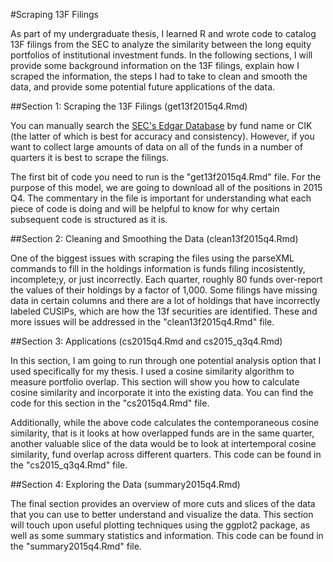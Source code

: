 #Scraping 13F Filings

As part of my undergraduate thesis, I learned R and wrote code to catalog 13F filings from the SEC to analyze the similarity between the long equity portfolios of institutional investment funds. In the following sections, I will provide some background information on the 13F filings, explain how I scraped the information, the steps I had to take to clean and smooth the data, and provide some potential future applications of the data.  


##Section 1: Scraping the 13F Filings (get13f2015q4.Rmd)    

You can manually search the [SEC's Edgar Database](https://www.sec.gov/edgar/searchedgar/companysearch.html) by fund name or CIK (the latter of which is best for accuracy and consistency). However, if you want to collect large amounts of data on all of the funds in a number of quarters it is best to scrape the filings.  

The first bit of code you need to run is the "get13f2015q4.Rmd" file. For the purpose of this model, we are going to download all of the positions in 2015 Q4. The commentary in the file is important for understanding what each piece of code is doing and will be helpful to know for why certain subsequent code is structured as it is.  

##Section 2: Cleaning and Smoothing the Data (clean13f2015q4.Rmd)    

One of the biggest issues with scraping the files using the parseXML commands to fill in the holdings information is funds filing incosistently, incomplete;y, or just incorrectly. Each quarter, roughly 80 funds over-report the values of their holdings by a factor of 1,000. Some filings have missing data in certain columns and there are a lot of holdings that have incorrectly labeled CUSIPs, which are how the 13f securities are identified. These and more issues will be addressed in the "clean13f2015q4.Rmd" file.  

##Section 3: Applications (cs2015q4.Rmd and cs2015_q3q4.Rmd)    

In this section, I am going to run through one potential analysis option that I used specifically for my thesis. I used a cosine similarity algorithm to measure portfolio overlap. This section will show you how to calculate cosine similarity and incorporate it into the existing data. You can find the code for this section in the "cs2015q4.Rmd" file. 

Additionally, while the above code calculates the contemporaneous cosine similarity, that is it looks at how overlapped funds are in the same quarter, another valuable slice of the data would be to look at intertemporal cosine similarity, fund overlap across different quarters. This code can be found in the "cs2015_q3q4.Rmd" file. 

##Section 4: Exploring the Data (summary2015q4.Rmd)  

The final section provides an overview of more cuts and slices of the data that you can use to better understand and visualize the data. This section will touch upon useful plotting techniques using the ggplot2 package, as well as some summary statistics and information. This code can be found in the "summary2015q4.Rmd" file. 

